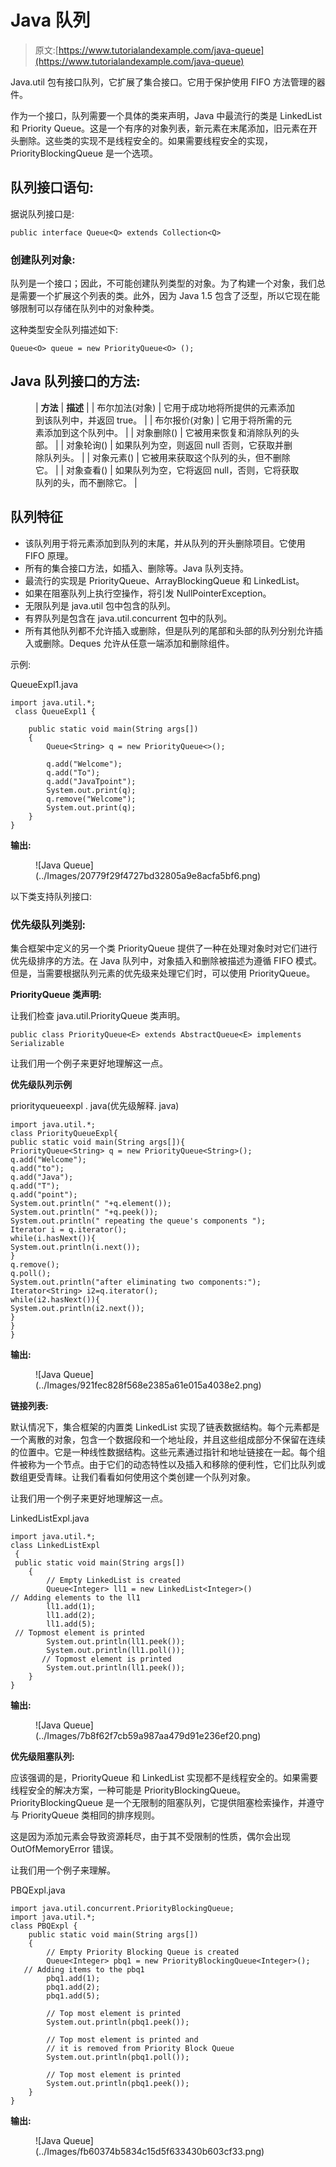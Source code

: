 # Java 队列

> 原文:[https://www.tutorialandexample.com/java-queue](https://www.tutorialandexample.com/java-queue)

Java.util 包有接口队列，它扩展了集合接口。它用于保护使用 FIFO 方法管理的器件。

作为一个接口，队列需要一个具体的类来声明，Java 中最流行的类是 LinkedList 和 Priority Queue。这是一个有序的对象列表，新元素在末尾添加，旧元素在开头删除。这些类的实现不是线程安全的。如果需要线程安全的实现，PriorityBlockingQueue 是一个选项。

## 队列接口语句:

据说队列接口是:

```
public interface Queue<Q> extends Collection<Q> 
```

### 创建队列对象:

队列是一个接口；因此，不可能创建队列类型的对象。为了构建一个对象，我们总是需要一个扩展这个列表的类。此外，因为 Java 1.5 包含了泛型，所以它现在能够限制可以存储在队列中的对象种类。

这种类型安全队列描述如下:

```
Queue<O> queue = new PriorityQueue<O> (); 
```

## Java 队列接口的方法:

<figure class="wp-block-table">

| **方法** | **描述** |
| 布尔加法(对象) | 它用于成功地将所提供的元素添加到该队列中，并返回 true。 |
| 布尔报价(对象) | 它用于将所需的元素添加到这个队列中。 |
| 对象删除() | 它被用来恢复和消除队列的头部。 |
| 对象轮询() | 如果队列为空，则返回 null 否则，它获取并删除队列头。 |
| 对象元素() | 它被用来获取这个队列的头，但不删除它。 |
| 对象查看() | 如果队列为空，它将返回 null，否则，它将获取队列的头，而不删除它。 |

</figure>

## 队列特征

*   该队列用于将元素添加到队列的末尾，并从队列的开头删除项目。它使用 FIFO 原理。
*   所有的集合接口方法，如插入、删除等。Java 队列支持。
*   最流行的实现是 PriorityQueue、ArrayBlockingQueue 和 LinkedList。
*   如果在阻塞队列上执行空操作，将引发 NullPointerException。
*   无限队列是 java.util 包中包含的队列。
*   有界队列是包含在 java.util.concurrent 包中的队列。
*   所有其他队列都不允许插入或删除，但是队列的尾部和头部的队列分别允许插入或删除。Deques 允许从任意一端添加和删除组件。

示例:

QueueExpl1.java

```
import java.util.*;
 class QueueExpl1 {

    public static void main(String args[])
    {
        Queue<String> q = new PriorityQueue<>();

        q.add("Welcome");
        q.add("To");
        q.add("JavaTpoint");
        System.out.print(q);
        q.remove("Welcome");
        System.out.print(q);
    }
}
```

**输出:**

<figure class="wp-block-image">![Java Queue](../Images/20779f29f4727bd32805a9e8acfa5bf6.png)</figure>

以下类支持队列接口:

### 优先级队列类别:

集合框架中定义的另一个类 PriorityQueue 提供了一种在处理对象时对它们进行优先级排序的方法。在 Java 队列中，对象插入和删除被描述为遵循 FIFO 模式。但是，当需要根据队列元素的优先级来处理它们时，可以使用 PriorityQueue。

**PriorityQueue 类声明:**

让我们检查 java.util.PriorityQueue 类声明。

```
public class PriorityQueue<E> extends AbstractQueue<E> implements Serializable
```

让我们用一个例子来更好地理解这一点。

**优先级队列示例**

priorityqueueexpl . java(优先级解释. java)

```
import java.util.*;  
class PriorityQueueExpl{  
public static void main(String args[]){  
PriorityQueue<String> q = new PriorityQueue<String>();  
q.add("Welcome");  
q.add("to");  
q.add("Java");  
q.add("T");  
q.add("point");  
System.out.println(" "+q.element());  
System.out.println(" "+q.peek());  
System.out.println(" repeating the queue's components ");  
Iterator i = q.iterator();  
while(i.hasNext()){  
System.out.println(i.next());  
}  
q.remove();  
q.poll();  
System.out.println("after eliminating two components:");  
Iterator<String> i2=q.iterator();  
while(i2.hasNext()){  
System.out.println(i2.next());  
}  
}  
} 
```

**输出:**

<figure class="wp-block-image">![Java Queue](../Images/921fec828f568e2385a61e015a4038e2.png)</figure>

**链接列表:**

默认情况下，集合框架的内置类 LinkedList 实现了链表数据结构。每个元素都是一个离散的对象，包含一个数据段和一个地址段，并且这些组成部分不保留在连续的位置中。它是一种线性数据结构。这些元素通过指针和地址链接在一起。每个组件被称为一个节点。由于它们的动态特性以及插入和移除的便利性，它们比队列或数组更受青睐。让我们看看如何使用这个类创建一个队列对象。

让我们用一个例子来更好地理解这一点。

LinkedListExpl.java

```
import java.util.*;
class LinkedListExpl
 {
 public static void main(String args[])
    {
        // Empty LinkedList is created
        Queue<Integer> ll1 = new LinkedList<Integer>()
// Adding elements to the ll1
        ll1.add(1);
        ll1.add(2);
        ll1.add(5);
 // Topmost element is printed
        System.out.println(ll1.peek());
        System.out.println(ll1.poll());
       // Topmost element is printed
        System.out.println(ll1.peek());
    }
} 
```

**输出:**

<figure class="wp-block-image">![Java Queue](../Images/7b8f62f7cb59a987aa479d91e236ef20.png)</figure>

**优先级阻塞队列:**

应该强调的是，PriorityQueue 和 LinkedList 实现都不是线程安全的。如果需要线程安全的解决方案，一种可能是 PriorityBlockingQueue。PriorityBlockingQueue 是一个无限制的阻塞队列，它提供阻塞检索操作，并遵守与 PriorityQueue 类相同的排序规则。

这是因为添加元素会导致资源耗尽，由于其不受限制的性质，偶尔会出现 OutOfMemoryError 错误。

让我们用一个例子来理解。

PBQExpl.java

```
import java.util.concurrent.PriorityBlockingQueue;
import java.util.*;
class PBQExpl {
    public static void main(String args[])
    {
        // Empty Priority Blocking Queue is created
        Queue<Integer> pbq1 = new PriorityBlockingQueue<Integer>();
   // Adding items to the pbq1
        pbq1.add(1);
        pbq1.add(2);
        pbq1.add(5);

        // Top most element is printed
        System.out.println(pbq1.peek());

        // Top most element is printed and
        // it is removed from Priority Block Queue
        System.out.println(pbq1.poll());

        // Top most element is printed
        System.out.println(pbq1.peek());
    }
}
```

**输出:**

<figure class="wp-block-image">![Java Queue](../Images/fb60374b5834c15d5f633430b603cf33.png)</figure>